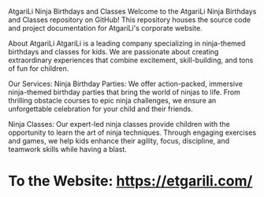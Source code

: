 AtgariLi Ninja Birthdays and Classes
Welcome to the AtgariLi Ninja Birthdays and Classes repository on GitHub! This repository houses the source code and project documentation for AtgariLi's corporate website.

About AtgariLi
AtgariLi is a leading company specializing in ninja-themed birthdays and classes for kids. We are passionate about creating extraordinary experiences that combine excitement, skill-building, and tons of fun for children.

Our Services:
Ninja Birthday Parties: We offer action-packed, immersive ninja-themed birthday parties that bring the world of ninjas to life. From thrilling obstacle courses to epic ninja challenges, we ensure an unforgettable celebration for your child and their friends.

Ninja Classes: Our expert-led ninja classes provide children with the opportunity to learn the art of ninja techniques. Through engaging exercises and games, we help kids enhance their agility, focus, discipline, and teamwork skills while having a blast.

# To the Website: https://etgarili.com/ 
